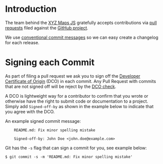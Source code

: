 # Introduction

The team behind the [XYZ Maps JS](https://github.com/heremaps/xyz-maps) gratefully accepts contributions via
[pull requests](https://help.github.com/articles/about-pull-requests/) filed against the
[GitHub project](https://github.com/heremaps/xyz-maps/pulls).

We use [conventional commit messages](https://conventionalcommits.org/) so we can easy create a changelog for each release.

# Signing each Commit

As part of filing a pull request we ask you to sign off the
[Developer Certificate of Origin](https://developercertificate.org/) (DCO) in each commit.
Any Pull Request with commits that are not signed off will be reject by the
[DCO check](https://probot.github.io/apps/dco/).

A DCO is lightweight way for a contributor to confirm that you wrote or otherwise have the right
to submit code or documentation to a project. Simply add `Signed-off-by` as shown in the example below
to indicate that you agree with the DCO.

An example signed commit message:

```
    README.md: Fix minor spelling mistake

    Signed-off-by: John Doe <john.doe@example.com>
```

Git has the `-s` flag that can sign a commit for you, see example below:

`$ git commit -s -m 'README.md: Fix minor spelling mistake'`
